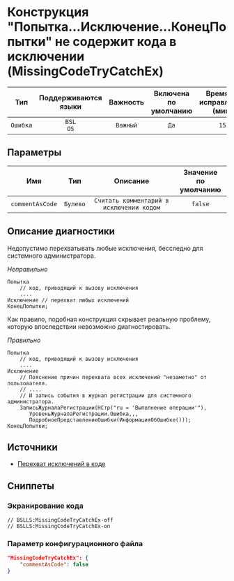 # Конструкция "Попытка...Исключение...КонецПопытки" не содержит кода в исключении (MissingCodeTryCatchEx)

|   Тип    |    Поддерживаются<br>языки    | Важность |    Включена<br>по умолчанию    |    Время на<br>исправление (мин)    |               Теги                |
|:--------:|:-----------------------------:|:--------:|:------------------------------:|:-----------------------------------:|:---------------------------------:|
| `Ошибка` |         `BSL`<br>`OS`         | `Важный` |              `Да`              |                `15`                 |    `standard`<br>`badpractice`    |

## Параметры


|       Имя       |   Тип    |                 Описание                 |    Значение<br>по умолчанию    |
|:---------------:|:--------:|:----------------------------------------:|:------------------------------:|
| `commentAsCode` | `Булево` | `Считать комментарий в исключении кодом` |            `false`             |
<!-- Блоки выше заполняются автоматически, не трогать -->
## Описание диагностики

Недопустимо перехватывать любые исключения, бесследно для системного администратора.

*Неправильно*

```bsl
Попытка 
    // код, приводящий к вызову исключения
    ....
Исключение // перехват любых исключений
КонецПопытки;

```

Как правило, подобная конструкция скрывает реальную проблему, которую впоследствии невозможно диагностировать. 

*Правильно*

```bsl
Попытка 
    // код, приводящий к вызову исключения
    ....
Исключение
    // Пояснение причин перехвата всех исключений "незаметно" от пользователя.
    // ....
    // И запись события в журнал регистрации для системного администратора.
    ЗаписьЖурналаРегистрации(НСтр("ru = 'Выполнение операции'"),
       УровеньЖурналаРегистрации.Ошибка,,,
       ПодробноеПредставлениеОшибки(ИнформацияОбОшибке()));
КонецПопытки;
```

## Источники

* [Перехват исключений в коде](https://its.1c.ru/db/v8std#content:499:hdoc)

## Сниппеты

<!-- Блоки ниже заполняются автоматически, не трогать -->
### Экранирование кода

```bsl
// BSLLS:MissingCodeTryCatchEx-off
// BSLLS:MissingCodeTryCatchEx-on
```

### Параметр конфигурационного файла

```json
"MissingCodeTryCatchEx": {
    "commentAsCode": false
}
```
